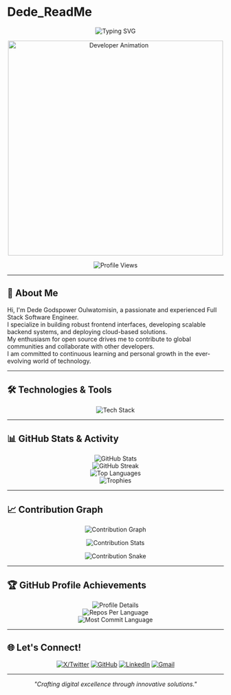 # Dede_ReadMe

<!-- Animated Tech/Role Banner -->
<p align="center">
  <img src="https://readme-typing-svg.demolab.com?font=Fira+Code&size=28&duration=3000&pause=1000&color=36BCF7&center=true&width=700&lines=Hi%2C+I'm+Dede+Godspower+Oluwatomisin.;I+am+a+Full+Stack+Software+Engineer.;I+build+frontend%2C+backend+solutions.;I+love+contributing+to+open+source.;I+am+always+learning+and+growing." alt="Typing SVG" />
</p>

<p align="center">
  <img src="https://raw.githubusercontent.com/abhisheknaiidu/abhisheknaiidu/master/code.gif" alt="Developer Animation" width="500"/>
</p>

<!-- Profile Views Counter -->
<p align="center">
  <img src="https://komarev.com/ghpvc/?username=GPower001&label=Profile%20views&color=0e75b6&style=flat" alt="Profile Views" />
</p>

---

## 👋 About Me

Hi, I'm Dede Godspower Oulwatomisin, a passionate and experienced Full Stack Software Engineer.  
I specialize in building robust frontend interfaces, developing scalable backend systems, and deploying cloud-based solutions.  
My enthusiasm for open source drives me to contribute to global communities and collaborate with other developers.  
I am committed to continuous learning and personal growth in the ever-evolving world of technology.

---

## 🛠 Technologies & Tools

<p align="center">
  <img src="https://skillicons.dev/icons?i=js,ts,react,nextjs,vue,html,css,tailwind,redux,nodejs,express,python,go,fastapi,java,mysql,postgres,mongodb,redis,docker,kubernetes,aws,gcp,nginx,linux,git,figma" alt="Tech Stack" />
</p>

---

## 📊 GitHub Stats & Activity

<p align="center">
  <!-- GitHub Stats Card -->
  <img src="https://github-readme-stats.vercel.app/api?username=GPower001&show_icons=true&theme=tokyonight&count_private=true&hide=issues&cache_seconds=1800" alt="GitHub Stats" />
  <br>
  <!-- GitHub Streak Stats -->
  <img src="https://github-readme-streak-stats.herokuapp.com/?user=GPower001&theme=tokyonight" alt="GitHub Streak" />
  <br>
  <!-- Top Languages Card -->
  <img src="https://github-readme-stats.vercel.app/api/top-langs/?username=GPower001&layout=compact&theme=tokyonight&hide=html,css&cache_seconds=1800" alt="Top Languages" />
  <br>
  <!-- Trophy Stats -->
  <img src="https://github-profile-trophy.vercel.app/?username=GPower001&theme=tokyonight&no-frame=true&no-bg=true&margin-w=4&row=1" alt="Trophies" />
</p>

---

## 📈 Contribution Graph

<p align="center">
  <img src="https://github-readme-activity-graph.vercel.app/graph?username=GPower001&theme=tokyonight&hide_border=true" alt="Contribution Graph" />
</p>

<p align="center">
  <img src="https://github-contribution-stats.vercel.app/api/?username=GPower001" alt="Contribution Stats" />
</p>

<!-- Contribution Snake Graph -->
<p align="center">
  <img src="https://raw.githubusercontent.com/GPower001/output/github-contribution-grid-snake-dark.svg" alt="Contribution Snake" />
</p>

---

## 🏆 GitHub Profile Achievements

<p align="center">
  <img src="https://github-profile-summary-cards.vercel.app/api/cards/profile-details?username=GPower001&theme=tokyonight" alt="Profile Details" />
  <br>
  <img src="https://github-profile-summary-cards.vercel.app/api/cards/repos-per-language?username=GPower001&theme=tokyonight" alt="Repos Per Language" />
  <br>
  <img src="https://github-profile-summary-cards.vercel.app/api/cards/most-commit-language?username=GPower001&theme=tokyonight" alt="Most Commit Language" />
</p>

---

## 🌐 Let's Connect!

<p align="center">
  <a href="https://x.com/herkintormiwer" target="_blank"><img src="https://img.shields.io/badge/X-000000?style=for-the-badge&logo=x&logoColor=white" alt="X/Twitter"></a>
  <a href="https://github.com/GPower001" target="_blank"><img src="https://img.shields.io/badge/GitHub-181717?style=for-the-badge&logo=github&logoColor=white" alt="GitHub"></a>
  <a href="https://linkedin.com/in/akintomiwa-peter" target="_blank"><img src="https://img.shields.io/badge/LinkedIn-0A66C2?style=for-the-badge&logo=linkedin&logoColor=white" alt="LinkedIn"></a>
  <a href="mailto:dedeoluwatomisin@gmail.com" target="_blank"><img src="https://img.shields.io/badge/Gmail-D14836?style=for-the-badge&logo=gmail&logoColor=white" alt="Gmail"></a>
</p>

---

<p align="center">
  <i>"Crafting digital excellence through innovative solutions."</i>
</p>
